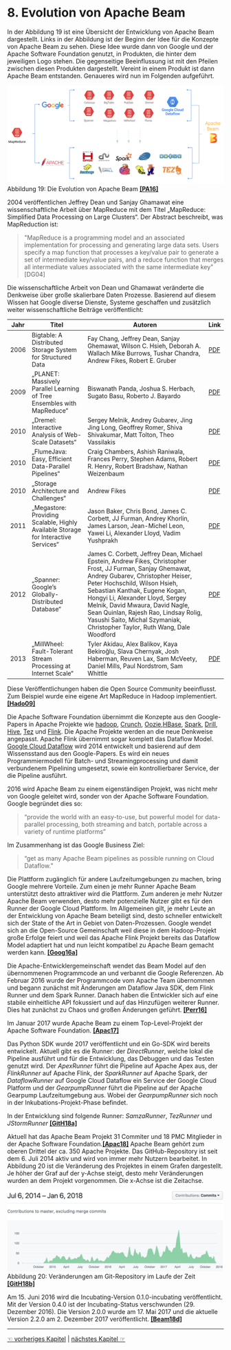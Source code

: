 # 8. Evolution von Apache Beam

In der Abbildung 19 ist eine Übersicht der Entwicklung von Apache Beam dargestellt. Links in der Abbildung ist der Beginn der Idee für die Konzepte von Apache Beam zu sehen. Diese Idee wurde dann von Google und der Apache Software Foundation genutzt, in Produkten, die hinter dem jeweiligen Logo stehen. Die gegenseitige Beeinflussung ist mit den Pfeilen zwischen diesen Produkten dargestellt. Vereint in einem Produkt ist dann Apache Beam entstanden. Genaueres wird nun im Folgenden aufgeführt.

![Die Evolution von Apache Beam](images/evolutionBeam.png)
Abbildung 19: Die Evolution von Apache Beam  [**[PA16]**](10_Literaturverzeichnis.md)

2004 veröffentlichen Jeffrey Dean und Sanjay Ghamawat eine wissenschaftliche Arbeit über MapReduce mit dem Titel „MapReduce: Simplified Data Processing on Large Clusters“. Der Abstract beschreibt, was MapReduction ist: 
> "MapReduce is a programming model and an associated
implementation for processing and generating large
data sets. Users specify a map function that processes a
key/value pair to generate a set of intermediate key/value
pairs, and a reduce function that merges all intermediate
values associated with the same intermediate key"
[DG04]

Die wissenschaftliche Arbeit von Dean und Ghamawat veränderte die Denkweise über große skalierbare Daten Prozesse. Basierend auf diesem Wissen hat Google diverse Dienste, Systeme geschaffen und zusätzlich weiter wissenschaftliche Beiträge veröffentlicht:

| Jahr | Titel                                                                               | Autoren                                                                                                                                                                                                                                                                                                                                                                                                         | Link                                                                                                    |
| ---- | ----------------------------------------------------------------------------------- | --------------------------------------------------------------------------------------------------------------------------------------------------------------------------------------------------------------------------------------------------------------------------------------------------------------------------------------------------------------------------------------------------------------- | ------------------------------------------------------------------------------------------------------- |
| 2006 | Bigtable: A Distributed Storage System for Structured Data                          | Fay Chang, Jeffrey Dean, Sanjay Ghemawat, Wilson C. Hsieh, Deborah A. Wallach Mike Burrows, Tushar Chandra, Andrew Fikes, Robert E. Gruber                                                                                                                                                                                                                                                                      | [ PDF ](https://static.googleusercontent.com/media/research.google.com/de//archive/bigtable-osdi06.pdf) |
| 2009 | „PLANET: Massively Parallel Learning of Tree Ensembles with MapReduce“             | Biswanath Panda, Joshua S. Herbach, Sugato Basu, Roberto J. Bayardo                                                                                                                                                                                                                                                                                                                                             | [ PDF ](https://static.googleusercontent.com/media/research.google.com/de//pubs/archive/36296.pdf)      |
| 2010 | „Dremel: Interactive Analysis of Web-Scale Datasets“                               | Sergey Melnik, Andrey Gubarev, Jing Jing Long, Geoffrey Romer, Shiva Shivakumar, Matt Tolton, Theo Vassilakis                                                                                                                                                                                                                                                                                                   | [ PDF ](https://static.googleusercontent.com/media/research.google.com/de//pubs/archive/36632.pdf)      |
| 2010 | „FlumeJava: Easy, Efficient Data-Parallel Pipelines“                               | Craig Chambers, Ashish Raniwala, Frances Perry, Stephen Adams, Robert R. Henry, Robert Bradshaw, Nathan Weizenbaum                                                                                                                                                                                                                                                                                              | [ PDF ](https://static.googleusercontent.com/media/research.google.com/de//pubs/archive/35650.pdf)      |
| 2010 | „Storage Architecture and Challenges“                                              | Andrew Fikes                                                                                                                                                                                                                                                                                                                                                                                                    | [ PDF ](https://cloud.google.com/files/storage_architecture_and_challenges.pdf)                         |
| 2011 | „Megastore: Providing Scalable, Highly Available Storage for Interactive Services“ | Jason Baker, Chris Bond, James C. Corbett, JJ Furman, Andrey Khorlin, James Larson, Jean-Michel Leon, Yawei Li, Alexander Lloyd, Vadim Yushprakh                                                                                                                                                                                                                                                                | [ PDF ](https://static.googleusercontent.com/media/research.google.com/de//pubs/archive/36971.pdf)      |
| 2012 | „Spanner: Google’s Globally-Distributed Database“                                 | James C. Corbett, Jeffrey Dean, Michael Epstein, Andrew Fikes, Christopher Frost, JJ Furman, Sanjay Ghemawat, Andrey Gubarev, Christopher Heiser, Peter Hochschild, Wilson Hsieh, Sebastian Kanthak, Eugene Kogan, Hongyi Li, Alexander Lloyd, Sergey Melnik, David Mwaura, David Nagle, Sean Quinlan, Rajesh Rao, Lindsay Rolig, Yasushi Saito, Michal Szymaniak, Christopher Taylor, Ruth Wang, Dale Woodford | [ PDF ](https://static.googleusercontent.com/media/research.google.com/de//pubs/archive/39966.pdf)      |
| 2013 | „MillWheel: Fault-Tolerant Stream Processing at Internet Scale“                    | Tyler Akidau, Alex Balikov, Kaya Bekiroğlu, Slava Chernyak, Josh Haberman, Reuven Lax, Sam McVeety, Daniel Mills, Paul Nordstrom, Sam Whittle                                                                                                                                                                                                                                                                   | [ PDF ](https://static.googleusercontent.com/media/research.google.com/de//pubs/archive/41378.pdf)      |

Diese Veröffentlichungen haben die Open Source Community beeinflusst. Zum Beispiel wurde eine eigene Art MapReduce in Hadoop implementiert. [**[Hado09]**](10_Literaturverzeichnis.md)

Die Apache Software Foundation übernimmt die Konzepte aus den Google-Papers in Apache Projekte wie [hadoop](http://hadoop.apache.org/), [Crunch](https://crunch.apache.org/), [Oozie](http://oozie.apache.org/),[HBase](https://hbase.apache.org/), [Spark](https://spark.apache.org/), [Drill](https://drill.apache.org/), [Hive](https://hive.apache.org/), [Tez](https://tez.apache.org/) und [Flink](https://flink.apache.org/). Die Apache Projekte werden an die neue Denkweise angepasst. Apache Flink übernimmt sogar komplett das Dataflow Model. 
[Google Cloud Dataflow](https://cloud.google.com/dataflow/?hl=de) wird 2014 entwickelt und basierend auf dem Wissensstand aus den Google-Papers. Es wird ein neues Programmiermodell für Batch- und Streamingprocessing und damit verbundenem Pipelining umgesetzt, sowie ein kontrollierbarer Service, der die Pipeline ausführt.

2016 wird Apache Beam zu einem eigenständigen Projekt, was nicht mehr von Google geleitet wird, sonder von der Apache Software Foundation. Google begründet dies so: 
> “provide the world with an easy-to-use, but powerful model for data-parallel processing, both streaming and batch, portable across a variety of runtime platforms” 

Im Zusammenhang ist das Google Business Ziel: 
>“get as many Apache Beam pipelines as possible running on Cloud Dataflow.” 

Die Plattform zugänglich für andere Laufzeitumgebungen zu machen, bring Google mehrere Vorteile. Zum einen je mehr Runner Apache Beam unterstützt desto attraktiver wird die Plattform. Zum anderen je mehr Nutzer Apache Beam verwenden, desto mehr potenzielle Nutzer gibt es für den Runner der Google Cloud Plattform. Im Allgemeinen gilt, je mehr Leute an der Entwicklung von Apache Beam beteiligt sind, desto schneller entwickelt sich der State of the Art in Gebiet von Daten-Prozessen. Google wendet sich an die Open-Source Gemeinschaft weil diese in dem Hadoop-Projekt große Erfolge feiert und weil das Apache Flink Projekt bereits das Dataflow Model adaptiert hat und nun leicht kompatibel zu Apache Beam gemacht werden kann. [**[Goog16a]**](10_Literaturverzeichnis.md)

Die Apache-Entwicklergemeinschaft wendet das Beam Model auf den übernommenen Programmcode an und verbannt die Google Referenzen. 
Ab Februar 2016 wurde der Programmcode vom Apache Team übernommen und begann zunächst mit Änderungen am Dataflow Java SDK, dem Flink Runner und dem Spark Runner. Danach haben die Entwickler sich auf eine stabile einheitliche API fokussiert und auf das Hinzufügen weiterer Runner. Dies hat zunächst zu Chaos und großen Änderungen geführt. 
[**[Perr16]**](10_Literaturverzeichnis.md)

Im Januar 2017 wurde Apache Beam zu einem Top-Level-Projekt der Apache Software Foundation. [**[Apac17]**](10_Literaturverzeichnis.md) 

Das Python SDK wurde 2017 veröffentlicht und ein Go-SDK wird bereits entwickelt. Aktuell gibt es die Runner: der *DirectRunner*, welche lokal die Pipeline ausführt und für die Entwicklung, das Debuggen und das Testen genutzt wird. Der *ApexRunner* führt die Pipeline auf Apache Apex aus, der *FlinkRunner* auf Apache Flink, der *SparkRunner* auf Apache Spark, der *DataflowRunner* auf Google Cloud Dataflow ein Service der Google Cloud Platform und der *GearpumpRunner* führt die Pipeline auf der Apache Gearpump Laufzeitumgebung aus. Wobei der *GearpumpRunner* sich noch in der Inkubations-Projekt-Phase befindet.

In der Entwicklung sind folgende Runner: *SamzaRunner*, *TezRunner* und *JStormRunner* [**[GitH18a]**](10_Literaturverzeichnis.md) 

Aktuell hat das Apache Beam Projekt 31 Commiter und 18 PMC Mitglieder in der Apache Software Foundation.[**[Apac18]**](10_Literaturverzeichnis.md) Apache Beam gehört zum oberen Drittel der ca. 350 Apache Projekte. Das GitHub-Repository ist seit dem 6. Juli 2014 aktiv und wird von immer mehr Nutzern bearbeitet. In Abbildung 20 ist die Veränderung des Projektes in einem Grafen dargestellt. Je höher der Graf auf der y-Achse steigt, desto mehr Veränderungen wurden an dem Projekt vorgenommen. Die x-Achse ist die Zeitachse.

![Veränderungen am Git-Repository im Laufe der Zeit](images/git_Activity.png)
Abbildung 20: Veränderungen am Git-Repository im Laufe der Zeit [**[GitH18b]**](10_Literaturverzeichnis.md)

Am 15. Juni 2016 wird die Incubating-Version 0.1.0-incubating veröffentlicht. Mit der Version 0.4.0 ist der Incubating-Status verschwunden (29. Dezember 2016). Die Version 2.0.0 wurde am 17. Mai 2017 und die aktuelle Version 2.2.0 am 2. Dezember 2017 veröffentlicht. [**[Beam18d]**](10_Literaturverzeichnis.md)

---------

[☜ vorheriges Kapitel](7_Beam_Vision.md)
   |   [nächstes Kapitel ☞](9_Fazit.md)
